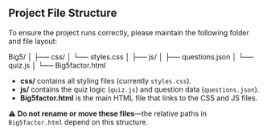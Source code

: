 ## Project File Structure

To ensure the project runs correctly, please maintain the following folder and file layout:

Big5/
│
├── css/
│ └── styles.css
│
├── js/
│ ├── questions.json
│ └── quiz.js
│
└── Big5factor.html


- **css/** contains all styling files (currently `styles.css`).
- **js/** contains the quiz logic (`quiz.js`) and question data (`questions.json`).
- **Big5factor.html** is the main HTML file that links to the CSS and JS files.

⚠️ **Do not rename or move these files**—the relative paths in `Big5factor.html` depend on this structure.
